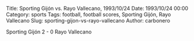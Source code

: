 Title: Sporting Gijón vs. Rayo Vallecano, 1993/10/24
Date: 1993/10/24 00:00
Category: sports
Tags: football, football scores, Sporting Gijón, Rayo Vallecano
Slug: sporting-gijon-vs-rayo-vallecano
Author: carbonero


Sporting Gijón 2 - 0 Rayo Vallecano
